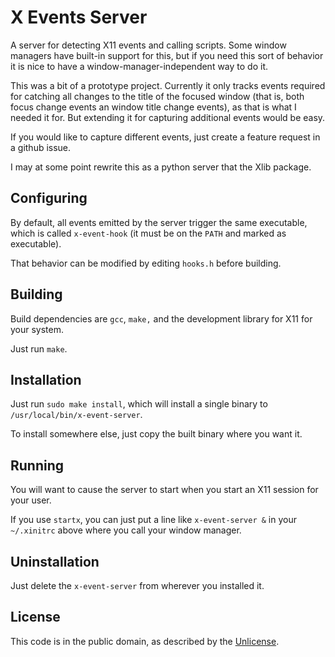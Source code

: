 # X Events Server

A server for detecting X11 events and calling scripts.  Some window managers
have built-in support for this, but if you need this sort of behavior it is
nice to have a window-manager-independent way to do it.

This was a bit of a prototype project.  Currently it only tracks events
required for catching all changes to the title of the focused window (that is,
both focus change events an window title change events), as that is what I
needed it for.  But extending it for capturing additional events would be easy.

If you would like to capture different events, just create a feature request in
a github issue.

I may at some point rewrite this as a python server that the Xlib package.

## Configuring

By default, all events emitted by the server trigger the same executable, which
is called `x-event-hook` (it must be on the `PATH` and marked as executable).

That behavior can be modified by editing `hooks.h` before building.

## Building

Build dependencies are `gcc`, `make,` and the development library for X11 for
your system.

Just run `make`.

## Installation

Just run `sudo make install`, which will install a single binary to
`/usr/local/bin/x-event-server`.

To install somewhere else, just copy the built binary where you want it.

## Running

You will want to cause the server to start when you start an X11 session for
your user.

If you use `startx`, you can just put a line like `x-event-server &` in your
`~/.xinitrc` above where you call your window manager.

## Uninstallation

Just delete the `x-event-server` from wherever you installed it.

## License

This code is in the public domain, as described by the
[Unlicense](https://unlicense.org).
